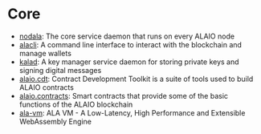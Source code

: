 # Core

* [nodala]: The core service daemon that runs on every ALAIO node
* [alacli]: A command line interface to interact with the blockchain and manage wallets
* [kalad]: A key manager service daemon for storing private keys and signing digital messages
* [alaio.cdt]: Contract Development Toolkit is a suite of tools used to build ALAIO contracts
* [alaio.contracts]: Smart contracts that provide some of the basic functions of the ALAIO blockchain
* [ala-vm]: ALA VM - A Low-Latency, High Performance and Extensible WebAssembly Engine

[nodala]:#
[alacli]:#
[kalad]:#
[alaio.cdt]:#
[alaio.contracts]:#
[ala-vm]:#